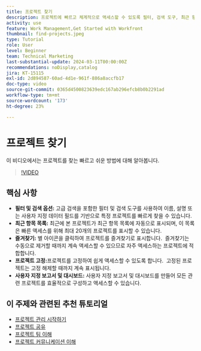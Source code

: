 ```yaml
---
title: 프로젝트 찾기
description: 프로젝트에 빠르고 체계적으로 액세스할 수 있도록 필터, 검색 도구, 최근 항목 목록, 즐겨찾기, 고정된 프로젝트 및 사용자 지정 보고서 또는 대시보드를 사용하여 프로젝트 관리를 간소화합니다.
activity: use
feature: Work Management,Get Started with Workfront
thumbnail: find-projects.jpeg
type: Tutorial
role: User
level: Beginner
team: Technical Marketing
last-substantial-update: 2024-03-11T00:00:00Z
recommendations: noDisplay,catalog
jira: KT-15115
exl-id: 2d894587-60ad-4d1e-961f-886a8accfb17
doc-type: video
source-git-commit: 0365d4500823639edc167ab296efcb8b0b2291ad
workflow-type: tm+mt
source-wordcount: '173'
ht-degree: 23%

---
```


# 프로젝트 찾기

이 비디오에서는 프로젝트를 찾는 빠르고 쉬운 방법에 대해 알아봅니다.

>[!VIDEO](https://video.tv.adobe.com/v/3427788/?quality=12&learn=on&enablevpops)

## 핵심 사항

* **필터 및 검색 옵션:** 고급 검색을 포함한 필터 및 검색 도구를 사용하여 이름, 설명 또는 사용자 지정 데이터 필드를 기반으로 특정 프로젝트를 빠르게 찾을 수 있습니다. &#x200B;
* **최근 항목 목록:** 최근에 본 프로젝트가 최근 항목 목록에 자동으로 표시되며, 이 목록은 빠른 액세스를 위해 최대 20개의 프로젝트를 표시할 수 있습니다. &#x200B;
* **즐겨찾기:** 별 아이콘을 클릭하여 프로젝트를 즐겨찾기로 표시합니다. &#x200B; 즐겨찾기는 수동으로 제거할 때까지 계속 액세스할 수 있으므로 자주 액세스하는 프로젝트에 적합합니다. &#x200B;
* **프로젝트 고정:**&#x200B;프로젝트를 고정하여 쉽게 액세스할 수 있도록 합니다. &#x200B; 고정된 프로젝트는 고정 해제할 때까지 계속 표시됩니다.
* **사용자 지정 보고서 및 대시보드:** 사용자 지정 보고서 및 대시보드를 만들어 모든 관련 프로젝트를 효율적으로 구성하고 액세스할 수 있습니다. &#x200B;


## 이 주제와 관련된 추천 튜토리얼

* [프로젝트 관리 시작하기](/help/manage-work/projects/getting-started-manage-a-project.md)
* [프로젝트 공유](/help/manage-work/projects/share-a-project.md)
* [프로젝트 팀 이해](/help/manage-work/projects/understand-the-project-team.md)
* [프로젝트 커뮤니케이션 이해](/help/manage-work/projects/understand-project-communication.md)
